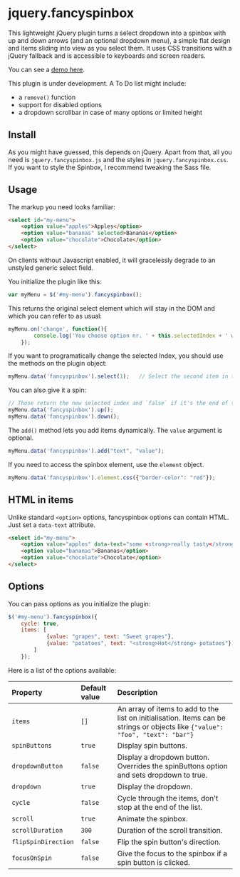 # jquery.fancyspinbox

This lightweight jQuery plugin turns a select dropdown into a spinbox with up and down arrows (and an optional dropdown menu), a simple flat design and items sliding into view as you select them.
It uses CSS transitions with a jQuery fallback and is accessible to keyboards and screen readers.

<p class="readme-hide">You can see a <a href="http://mayakokits.github.io/jquery.fancyspinbox">demo here</a>.</p>

This plugin is under development. A To Do list might include:
- a `remove()` function
- support for disabled options
- a dropdown scrollbar in case of many options or limited height

## Install

As you might have guessed, this depends on jQuery. Apart from that, all you need is `jquery.fancyspinbox.js` and the styles in `jquery.fancyspinbox.css`. If you want to style the Spinbox, I recommend tweaking the Sass file.

## Usage

The markup you need looks familiar:

```html
<select id="my-menu">
	<option value="apples">Apples</option>
	<option value="bananas" selected>Bananas</option>
	<option value="chocolate">Chocolate</option>
</select>
```

On clients without Javascript enabled, it will gracelessly degrade to an unstyled generic select field.

You initialize the plugin like this:

```javascript
var myMenu = $('#my-menu').fancyspinbox();
```

This returns the original select element which will stay in the DOM and which you can refer to as usual:

```javascript
myMenu.on('change', function(){
		console.log('You choose option nr. ' + this.selectedIndex + ' which has the value "' + this.value + '"');
	});
```

If you want to programatically change the selected Index, you should use the methods on the plugin object:

```javascript
myMenu.data('fancyspinbox').select(1);   // Select the second item in the list
```

You can also give it a spin:

```javascript
// Those return the new selected index and `false` if it's the end of the list.
myMenu.data('fancyspinbox').up();
myMenu.data('fancyspinbox').down();
```

The `add()` method lets you add items dynamically. The `value` argument is optional.

```javascript
myMenu.data('fancyspinbox').add("text", "value");
```

If you need to access the spinbox element, use the `element` object.

```javascript
myMenu.data('fancyspinbox').element.css({"border-color": "red"});
```

## HTML in items

Unlike standard `<option>` options, fancyspinbox options can contain HTML. Just set a `data-text` attribute.

```html
<select id="my-menu">
	<option value="apples" data-text="some <strong>really tasty</strong> apples">some really tasty apples</option>
	<option value="bananas">Bananas</option>
	<option value="chocolate">Chocolate</option>
</select>
```

## Options

You can pass options as you initialize the plugin:

```javascript
$('#my-menu').fancyspinbox({
	cycle: true,
	items: [
			{value: "grapes", text: "Sweet grapes"},
			{value: "potatoes", text: "<strong>Hot</strong> potatoes"}
		]
	});
```
	
Here is a list of the options available:

| Property | Default value | Description |
| :------- | :------------ | :---------- |
| `items` | `[]` | An array of items to add to the list on initialisation. Items can be strings or objects like `{"value": "foo", "text": "bar"}` |
| `spinButtons` | `true` | Display spin buttons. |
| `dropdownButton` | `false` | Display a dropdown button. Overrides the spinButtons option and sets dropdown to true. |
| `dropdown` | `true` | Display the dropdown. | 
| `cycle` | `false` | Cycle through the items, don't stop at the end of the list. |
| `scroll` | `true` | Animate the spinbox. |
| `scrollDuration` | `300` | Duration of the scroll transition. |
| `flipSpinDirection` | `false` | Flip the spin button's direction. |
| `focusOnSpin` | `false` | Give the focus to the spinbox if a spin button is clicked. |

 
	
